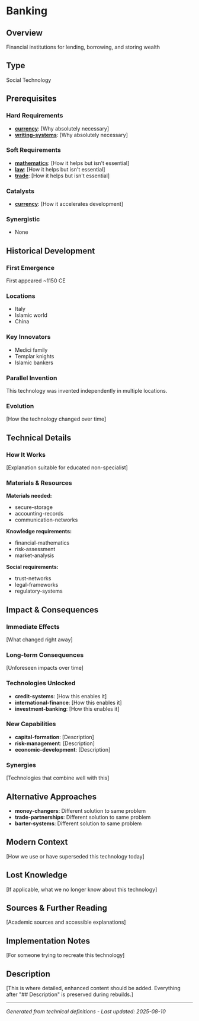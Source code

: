 # Banking

## Overview
Financial institutions for lending, borrowing, and storing wealth

## Type
Social Technology

## Prerequisites

### Hard Requirements
- **[currency](../currency/README.md)**: [Why absolutely necessary]
- **[writing-systems](../writing-systems/README.md)**: [Why absolutely necessary]

### Soft Requirements
- **[mathematics](../mathematics/README.md)**: [How it helps but isn't essential]
- **[law](../law/README.md)**: [How it helps but isn't essential]
- **[trade](../trade/README.md)**: [How it helps but isn't essential]

### Catalysts
- **[currency](../currency/README.md)**: [How it accelerates development]

### Synergistic
- None

## Historical Development

### First Emergence
First appeared ~1150 CE

### Locations
- Italy
- Islamic world
- China

### Key Innovators
- Medici family
- Templar knights
- Islamic bankers

### Parallel Invention
This technology was invented independently in multiple locations.

### Evolution
[How the technology changed over time]

## Technical Details

### How It Works
[Explanation suitable for educated non-specialist]

### Materials & Resources
**Materials needed:**
- secure-storage
- accounting-records
- communication-networks


**Knowledge requirements:**
- financial-mathematics
- risk-assessment
- market-analysis


**Social requirements:**
- trust-networks
- legal-frameworks
- regulatory-systems

## Impact & Consequences

### Immediate Effects
[What changed right away]

### Long-term Consequences
[Unforeseen impacts over time]

### Technologies Unlocked
- **credit-systems**: [How this enables it]
- **international-finance**: [How this enables it]
- **investment-banking**: [How this enables it]

### New Capabilities
- **capital-formation**: [Description]
- **risk-management**: [Description]
- **economic-development**: [Description]

### Synergies
[Technologies that combine well with this]

## Alternative Approaches
- **money-changers**: Different solution to same problem
- **trade-partnerships**: Different solution to same problem
- **barter-systems**: Different solution to same problem

## Modern Context
[How we use or have superseded this technology today]

## Lost Knowledge
[If applicable, what we no longer know about this technology]

## Sources & Further Reading
[Academic sources and accessible explanations]

## Implementation Notes
[For someone trying to recreate this technology]

## Description










[This is where detailed, enhanced content should be added. Everything after "## Description" is preserved during rebuilds.]

---
*Generated from technical definitions - Last updated: 2025-08-10*
